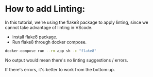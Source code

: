 # How to add Linting:

In this tutorial, we're using the flake8 package to apply linting, since we cannot take advantage of linting in VScode.

- Install flake8 package.
- Run flake8 through docker compose.

```bash
docker-compose run --rm app sh -c "flake8"
```

No output would mean there's no linting suggestions / errors.

If there's errors, it's better to work from the bottom up.
